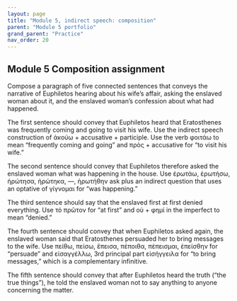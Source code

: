 ```yaml
---
layout: page
title: "Module 5, indirect speech: composition"
parent: "Module 5 portfolio"
grand_parent: "Practice"
nav_order: 20
---
```


## Module 5 Composition assignment

Compose a paragraph of five connected sentences that conveys the narrative of Euphiletos hearing about his wife’s affair, asking the enslaved woman about it, and the enslaved woman’s confession about what had happened.

The first sentence should convey that Euphiletos heard that Eratosthenes was frequently coming and going to visit his wife. Use the indirect speech construction of ἀκούω + accusative + participle. Use the verb φοιτάω to mean “frequently coming and going” and πρὸς  + accusative for “to visit his wife.”

The second sentence should convey that Euphiletos therefore asked the enslaved woman what was happening in the house. Use ἐρωτάω, ἐρωτήσω, ἠρώτησα, ἠρώτηκα, —, ἠρωτήθην ask plus an indirect question that uses an optative of γίγνομαι for “was happening.”

The third sentence should say that the enslaved first at first denied everything. Use τό πρῶτον for “at first” and οὐ + φημί in the imperfect to mean “denied.”

The fourth sentence should convey that when Euphiletos asked again, the enslaved woman said that Eratosthenes persuaded her to bring messages to the wife. Use πείθω, πείσω, ἔπεισα, πέποιθα, πέπεισμαι, ἐπείσθην for “persuade” and εἰσαγγέλλω, 3rd principal part εἰσήγγειλα for “to bring messages,” which is a complementary infinitive.

The fifth sentence should convey that after Euphiletos heard the truth (“the true things”), he told the enslaved woman not to say anything to anyone concerning the matter. 
